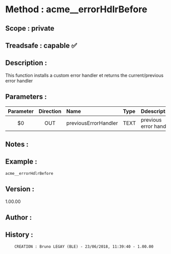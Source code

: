 ﻿# **Method :** acme__errorHdlrBefore## **Scope :** private## **Treadsafe :** capable ✅ ## **Description :** This function installs a custom error handler et returns the current/previous error handler## **Parameters :** | Parameter | Direction | Name | Type | Ddescription | |:----:|:----:|:----|:----|:----| | $0 | OUT | previousErrorHandler | TEXT | previous error handler | ## **Notes :** ## **Example :** ```acme__errorHdlrBefore```## **Version :** 1.00.00## **Author :** ## **History :**          CREATION : Bruno LEGAY (BLE) - 23/06/2018, 11:39:40 - 1.00.00